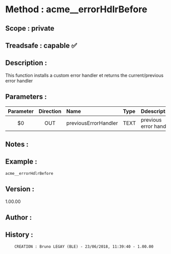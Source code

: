 ﻿# **Method :** acme__errorHdlrBefore## **Scope :** private## **Treadsafe :** capable ✅ ## **Description :** This function installs a custom error handler et returns the current/previous error handler## **Parameters :** | Parameter | Direction | Name | Type | Ddescription | |:----:|:----:|:----|:----|:----| | $0 | OUT | previousErrorHandler | TEXT | previous error handler | ## **Notes :** ## **Example :** ```acme__errorHdlrBefore```## **Version :** 1.00.00## **Author :** ## **History :**          CREATION : Bruno LEGAY (BLE) - 23/06/2018, 11:39:40 - 1.00.00